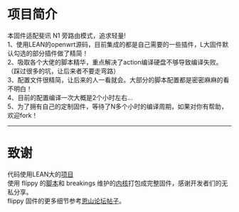 # 项目简介
本固件适配斐讯 N1 旁路由模式，追求轻量!<br>
1、使用LEAN的openwrt源码，目前集成的都是自己需要的一些插件，L大固件默认勾选的部分插件做了精简！<br>
2、吸取各个大佬的脚本精华，重点解决了action编译硬盘不够导致编译失败。（踩过很多的坑，让后来者不要走弯路）<br>
3、配置文件很精简，让后来的人一看就会。大部分的脚本配置都是密密麻麻的看不明白！<br>
4、目前的配置编译一次大概是2个小时左右...<br>
5、为了拥有自己的定制固件，等待了N多个小时的编译周期，如果对你有帮助，欢迎fork！<br>


***
# 致谢
代码使用LEAN大的[项目](https://github.com/coolsnowwolf/lede)<br>
使用 flippy 的[脚本](https://github.com/unifreq/openwrt_packit)和 breakings 维护的[内核](https://github.com/breakings/OpenWrt/releases/tag/kernel_stable)打包成完整固件，感谢开发者们的无私分享。<br>
flippy 固件的更多细节参考[恩山论坛帖子](https://www.right.com.cn/forum/thread-4076037-1-1.html)。